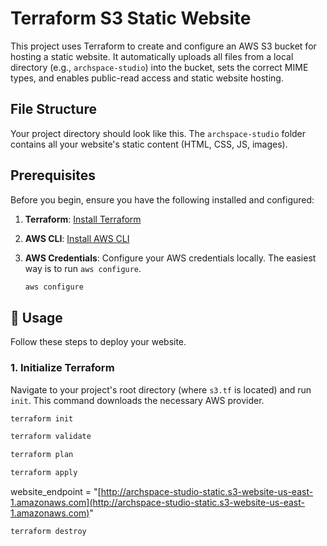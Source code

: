 # Terraform S3 Static Website

This project uses Terraform to create and configure an AWS S3 bucket for hosting a static website. It automatically uploads all files from a local directory (e.g., `archspace-studio`) into the bucket, sets the correct MIME types, and enables public-read access and static website hosting.

## File Structure

Your project directory should look like this. The `archspace-studio` folder contains all your website's static content (HTML, CSS, JS, images).

## Prerequisites

Before you begin, ensure you have the following installed and configured:

1.  **Terraform**: [Install Terraform](https://learn.hashicorp.com/tutorials/terraform/install-cli)
2.  **AWS CLI**: [Install AWS CLI](https://docs.aws.amazon.com/cli/latest/userguide/cli-chap-install.html)
3.  **AWS Credentials**: Configure your AWS credentials locally. The easiest way is to run `aws configure`.

    ```bash
    aws configure
    ```

## 🚀 Usage

Follow these steps to deploy your website.

### 1. Initialize Terraform

Navigate to your project's root directory (where `s3.tf` is located) and run `init`. This command downloads the necessary AWS provider.

```bash
terraform init
```

```bash
terraform validate
```
```bash
terraform plan
```
```bash
terraform apply
```
website_endpoint = "[http://archspace-studio-static.s3-website-us-east-1.amazonaws.com](http://archspace-studio-static.s3-website-us-east-1.amazonaws.com)"

```bash
terraform destroy
```

